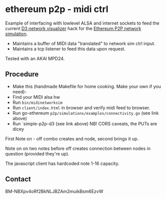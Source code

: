 # ethereum p2p - midi ctrl

Example of interfacing with lowlevel ALSA and internet sockets to feed the current [D3 network visualizer](https://github.com/nolash/simple-p2p-d3/tree/hackntell) hack for the [Ethereum P2P network simulation](https://github.com/nolash/ethereum/go-ethereum/tree/hackntell).

- Maintains a buffer of MIDI data "translated" to network sim ctrl input.
- Maintains a tcp listener to feed this data upon request.

Tested with an AKAI MPD24. 

## Procedure

- Make this (handmade Makefile for home cooking. Make your own if you need)-
- Find your MIDI alsa hw
- Run `bin/midinetworksim`
- Run `client/index.html` in browser and verify midi feed to browser.
- Run go-ethereum `p2p/simulations/examples/connectivity.go` (see link above)
- Run `simple-p2p-d3  (see link above) NB! CORS caveats, the PUTs are dicey

First Note on - off combo creates and node, second brings it up.

Note on on two notes before off creates connection between nodes in question (provided they're up).

The javascript client has hardcoded note 1-16 capacity.

## Contact

BM-NBXpv4oRf2BkNLJBZAm2muikBsm6EzvW
